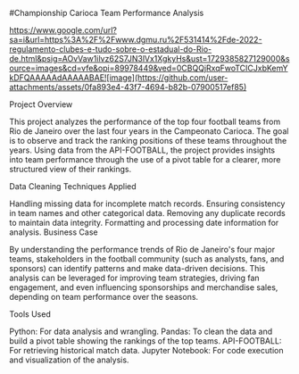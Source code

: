 #Championship Carioca Team Performance Analysis

https://www.google.com/url?sa=i&url=https%3A%2F%2Fwww.dgmu.ru%2F531414%2Fde-2022-regulamento-clubes-e-tudo-sobre-o-estadual-do-Rio-de.html&psig=AOvVaw1ilvz62S7JN3lVx1XgkyHs&ust=1729385827129000&source=images&cd=vfe&opi=89978449&ved=0CBQQjRxqFwoTCICJxbKemYkDFQAAAAAdAAAAABAE![image](https://github.com/user-attachments/assets/0fa893e4-43f7-4694-b82b-07900517ef85)


Project Overview

This project analyzes the performance of the top four football teams from Rio de Janeiro over the last four years in the Campeonato Carioca. The goal is to observe and track the ranking positions of these teams throughout the years. Using data from the API-FOOTBALL, the project provides insights into team performance through the use of a pivot table for a clearer, more structured view of their rankings.

Data Cleaning Techniques Applied

Handling missing data for incomplete match records.
Ensuring consistency in team names and other categorical data.
Removing any duplicate records to maintain data integrity.
Formatting and processing date information for analysis.
Business Case

By understanding the performance trends of Rio de Janeiro's four major teams, stakeholders in the football community (such as analysts, fans, and sponsors) can identify patterns and make data-driven decisions. This analysis can be leveraged for improving team strategies, driving fan engagement, and even influencing sponsorships and merchandise sales, depending on team performance over the seasons.

Tools Used

Python: For data analysis and wrangling.
Pandas: To clean the data and build a pivot table showing the rankings of the top teams.
API-FOOTBALL: For retrieving historical match data.
Jupyter Notebook: For code execution and visualization of the analysis.
